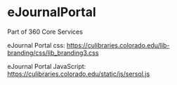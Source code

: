 # eJournalPortal
Part of 360 Core Services

eJournal Portal css:
https://culibraries.colorado.edu/lib-branding/css/lib_branding3.css

eJournal Portal JavaScript:
https://culibraries.colorado.edu/static/js/sersol.js

